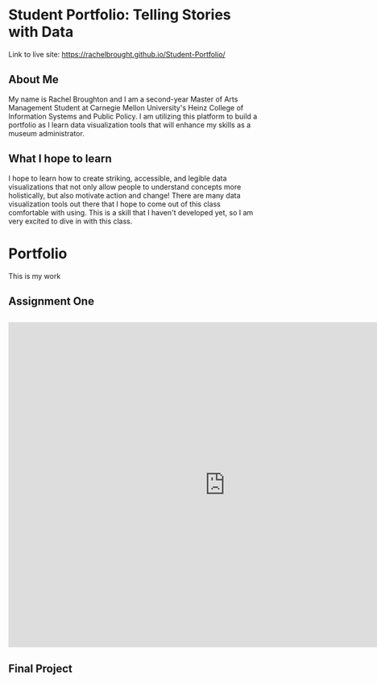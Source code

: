# Student Portfolio: Telling Stories with Data

Link to live site: https://rachelbrought.github.io/Student-Portfolio/
## About Me
My name is Rachel Broughton and I am a second-year Master of Arts Management Student at Carnegie Mellon University's Heinz College of Information Systems and Public Policy. I am utilizing this platform to build a portfolio as I learn data visualization tools that will enhance my skills as a museum administrator.
## What I hope to learn
I hope to learn how to create striking, accessible, and legible data visualizations that not only allow people to understand concepts more holistically, but also motivate action and change! There are many data visualization tools out there that I hope to come out of this class comfortable with using. This is a skill that I haven't developed yet, so I am very excited to dive in with this class. 
# Portfolio
This is my work
## Assignment One
## <iframe src="https://data.oecd.org/chart/6Ofu" width="860" height="645" style="border: 0" mozallowfullscreen="true" webkitallowfullscreen="true" allowfullscreen="true"><a href="https://data.oecd.org/chart/6Ofu" target="_blank">OECD Chart: General government debt, Total, % of GDP, Annual, 2021</a></iframe>
## Final Project
